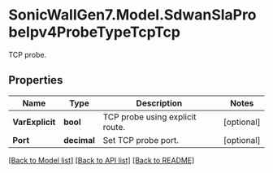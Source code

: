 # SonicWallGen7.Model.SdwanSlaProbeIpv4ProbeTypeTcpTcp
TCP probe.

## Properties

Name | Type | Description | Notes
------------ | ------------- | ------------- | -------------
**VarExplicit** | **bool** | TCP probe using explicit route. | [optional] 
**Port** | **decimal** | Set TCP probe port. | [optional] 

[[Back to Model list]](../README.md#documentation-for-models) [[Back to API list]](../README.md#documentation-for-api-endpoints) [[Back to README]](../README.md)

